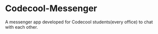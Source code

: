 # Codecool-Messenger
A messenger app developed for Codecool students(every office) to chat with each other. 
